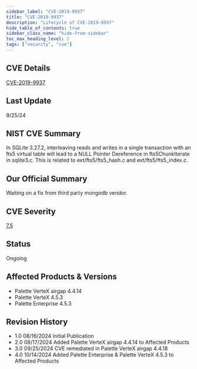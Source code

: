 ```yaml
---
sidebar_label: "CVE-2019-9937"
title: "CVE-2019-9937"
description: "Lifecycle of CVE-2019-9937"
hide_table_of_contents: true
sidebar_class_name: "hide-from-sidebar"
toc_max_heading_level: 2
tags: ["security", "cve"]
---
```


## CVE Details

[CVE-2019-9937](https://nvd.nist.gov/vuln/detail/CVE-2019-9937)

## Last Update

9/25/24

## NIST CVE Summary

In SQLite 3.27.2, interleaving reads and writes in a single transaction with an fts5 virtual table will lead to a NULL
Pointer Dereference in fts5ChunkIterate in sqlite3.c. This is related to ext/fts5/fts5_hash.c and ext/fts5/fts5_index.c.

## Our Official Summary

Waiting on a fix from third party mongodb vendor.

## CVE Severity

[7.5](https://nvd.nist.gov/vuln/detail/CVE-2019-9937)

## Status

Ongoing

## Affected Products & Versions

- Palette VerteX airgap 4.4.14
- Palette VerteX 4.5.3
- Palette Enterprise 4.5.3 

## Revision History

- 1.0 08/16/2024 Initial Publication
- 2.0 08/17/2024 Added Palette VerteX airgap 4.4.14 to Affected Products
- 3.0 09/25/2024 CVE remediated in Palette VerteX airgap 4.4.18
- 4.0 10/14/2024 Added Palette Enterprise & Palette VerteX 4.5.3 to Affected Products
